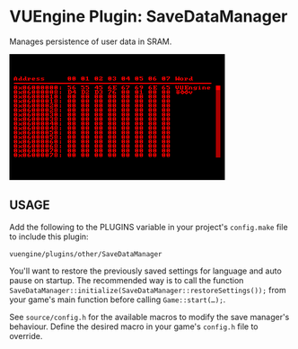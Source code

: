 VUEngine Plugin: SaveDataManager
================================

Manages persistence of user data in SRAM.

![Preview Image](preview.png)


USAGE
-----

Add the following to the PLUGINS variable in your project's `config.make` file to include this plugin:

	vuengine/plugins/other/SaveDataManager

You'll want to restore the previously saved settings for language and auto pause on startup. The recommended way is to call the function `SaveDataManager::initialize(SaveDataManager::restoreSettings());` from your game's main function before calling `Game::start(…);`.

See `source/config.h` for the available macros to modify the save manager's behaviour. Define the desired macro in your game's `config.h` file to override.
